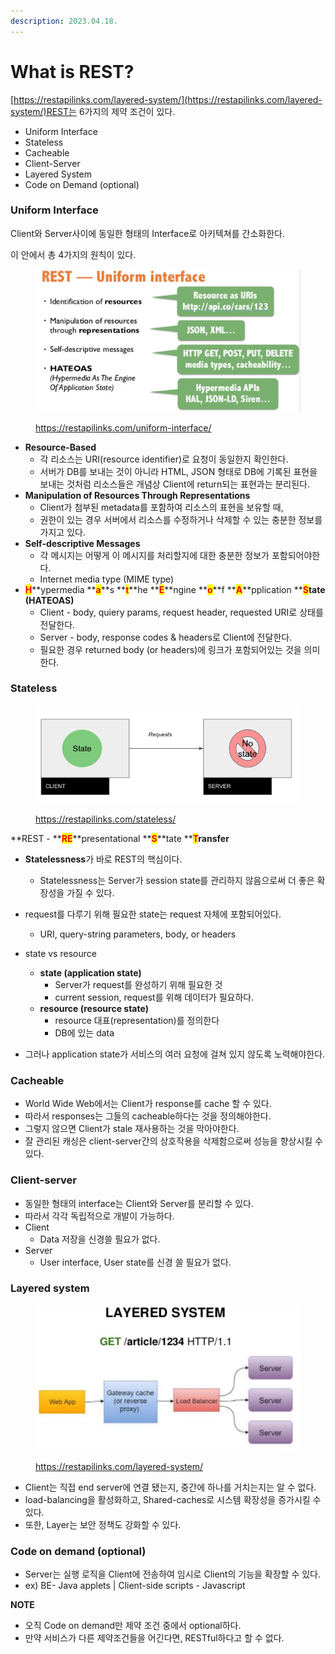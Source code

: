 ```yaml
---
description: 2023.04.18.
---
```


# What is REST?



[https://restapilinks.com/layered-system/](https://restapilinks.com/layered-system/)REST는 6가지의 제약 조건이 있다.

* Uniform Interface
* Stateless
* Cacheable
* Client-Server
* Layered System
* Code on Demand (optional)





### Uniform Interface

Client와 Server사이에 동일한 형태의 Interface로 아키텍쳐를 간소화한다.

이 안에서 총 4가지의 원칙이 있다.

<figure><img src="../../../../.gitbook/assets/image (1).png" alt=""><figcaption><p><a href="https://restapilinks.com/uniform-interface/">https://restapilinks.com/uniform-interface/</a></p></figcaption></figure>

* **Resource-Based**
  * 각 리소스는 URI(resource identifier)로 요청이 동일한지 확인한다.
  * 서버가 DB를 보내는 것이 아니라 HTML, JSON 형태로 DB에 기록된 표현을 보내는 것처럼 리소스들은 개념상 Client에 return되는 표현과는 분리된다.
* **Manipulation of Resources Through Representations**
  * Client가 첨부된 metadata를 포함하여 리소스의 표현을 보유할 때,
  * 권한이 있는 경우 서버에서 리소스를 수정하거나 삭제할 수 있는 충분한 정보를 가지고 있다.
* **Self-descriptive Messages**
  * 각 메시지는 어떻게 이 메시지를 처리할지에 대한 충분한 정보가 포함되어야한다.
  * Internet media type (MIME type)
* <mark style="color:red;">**H**</mark>**ypermedia **<mark style="color:red;">**a**</mark>**s **<mark style="color:red;">**t**</mark>**he **<mark style="color:red;">**E**</mark>**ngine **<mark style="color:red;">**o**</mark>**f **<mark style="color:red;">**A**</mark>**pplication **<mark style="color:red;">**S**</mark>**tate (HATEOAS)**
  * Client - body, quiery params, request header, requested URI로 상태를 전달한다.
  * Server - body, response codes & headers로 Client에 전달한다.
  * 필요한 경우 returned body (or headers)에 링크가 포함되어있는 것을 의미한다.





### Stateless

<figure><img src="../../../../.gitbook/assets/image (3).png" alt=""><figcaption><p><a href="https://restapilinks.com/stateless/">https://restapilinks.com/stateless/</a></p></figcaption></figure>

**REST - **<mark style="color:red;">**RE**</mark>**presentational **<mark style="color:red;">**S**</mark>**tate **<mark style="color:red;">**T**</mark>**ransfer**

* **Statelessness**가 바로 REST의 핵심이다.
  * Statelessness는 Server가 session state를 관리하지 않음으로써 더 좋은 확장성을 가질 수 있다.
* request를 다루기 위해 필요한 state는 request 자체에 포함되어있다.
  * URI, query-string parameters, body, or headers



* state vs resource
  * **state (application state)**
    * Server가 request를 완성하기 위해 필요한 것
    * current session, request를 위해 데이터가 필요하다.
  * **resource (resource state)**
    * resource 대표(representation)를 정의한다
    * DB에 있는 data



* 그러나 application state가 서비스의 여러 요청에 걸쳐 있지 않도록 노력해야한다.





### Cacheable

* World Wide Web에서는 Client가 response를 cache 할 수 있다.
* 따라서 responses는 그들의 cacheable하다는 것을 정의해야한다.
* 그렇지 않으면 Client가 stale 재사용하는 것을 막아야한다.
* 잘 관리된 캐싱은 client-server간의 상호작용을 삭제함으로써 성능을 향상시킬 수 있다.





### Client-server

* 동일한 형태의 interface는 Client와 Server를 분리할 수 있다.
* 따라서 각각 독립적으로 개발이 가능하다.
* Client
  * Data 저장을 신경쓸 필요가 없다.
* Server
  * User interface, User state를 신경 쓸 필요가 없다.





### Layered system



<figure><img src="../../../../.gitbook/assets/image.png" alt=""><figcaption><p><a href="https://restapilinks.com/layered-system/">https://restapilinks.com/layered-system/</a></p></figcaption></figure>

* Client는 직접 end server에 연결 됐는지, 중간에 하나를 거치는지는 알 수 없다.
* load-balancing을 활성화하고, Shared-caches로 시스템 확장성을 증가시킬 수 있다.
* 또한, Layer는 보안 정책도 강화할 수 있다.

###

###

### Code on demand (optional)

* Server는 실행 로직을 Client에 전송하여 임시로 Client의 기능을 확장할 수 있다.
* ex) BE- Java applets | Client-side scripts - Javascript



**NOTE**

* 오직 Code on demand만 제약 조건 중에서 optional하다.
* 만약 서비스가 다른 제약조건들을 어긴다면, RESTful하다고 할 수 없다.
